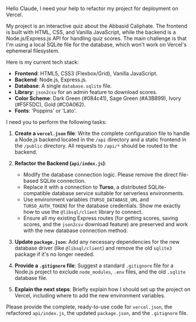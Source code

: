 Hello Claude, I need your help to refactor my project for deployment on Vercel.

My project is an interactive quiz about the Abbasid Caliphate. The frontend is built with HTML, CSS, and Vanilla JavaScript, while the backend is a Node.js/Express.js API for handling quiz scores. The main challenge is that I'm using a local SQLite file for the database, which won't work on Vercel's ephemeral filesystem.

Here is my current tech stack:
- **Frontend**: HTML5, CSS3 (Flexbox/Grid), Vanilla JavaScript.
- **Backend**: Node.js, Express.js.
- **Database**: A single `database.sqlite` file.
- **Library**: `json2csv` for an admin feature to download scores.
- **Color Scheme**: Dark Green (#084c41), Sage Green (#A3B899), Ivory (#F5F5DC), Gold (#C0A062).
- **Fonts**: 'Poppins' or 'Lato'.

I need you to perform the following tasks:

1.  **Create a `vercel.json` file**: Write the complete configuration file to handle a Node.js backend located in the `/api` directory and a static frontend in the `/public` directory. All requests to `/api/*` should be routed to the backend.

2.  **Refactor the Backend (`api/index.js`)**:
    * Modify the database connection logic. Please remove the direct file-based SQLite connection.
    * Replace it with a connection to **Turso**, a distributed SQLite-compatible database service suitable for serverless environments.
    * Use environment variables (`TURSO_DATABASE_URL` and `TURSO_AUTH_TOKEN`) for the database credentials. Show me exactly how to use the `@libsql/client` library to connect.
    * Ensure all my existing Express routes (for getting scores, saving scores, and the `json2csv` download feature) are preserved and work with the new database connection method.

3.  **Update `package.json`**: Add any necessary dependencies for the new database driver (like `@libsql/client`) and remove the old `sqlite3` package if it's no longer needed.

4.  **Provide a `.gitignore` file**: Suggest a standard `.gitignore` file for a Node.js project to exclude `node_modules`, `.env` files, and the old `.sqlite` database file.

5.  **Explain the next steps**: Briefly explain how I should set up the project on Vercel, including where to add the new environment variables.

Please provide the complete, ready-to-use code for `vercel.json`, the refactored `api/index.js`, the updated `package.json`, and the `.gitignore` file.